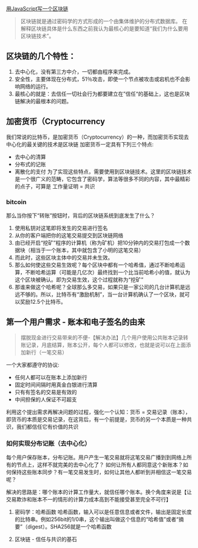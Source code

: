 [用JavaScript写一个区块链](https://zhuanlan.zhihu.com/p/34522746)

>  区块链就是通过密码学的方式形成的一个由集体维护的分布式数据库。
在解释区块链具体是什么东西之前我认为最核心的是要知道“我们为什么要用区块链技术”。

## 区块链的几个特性：
1. 去中心化，没有第三方中介，一切都由程序来完成。
2. 安全性，主要体现在分布式，51％攻击，即使一个节点被攻击或宕机也不会影响网络的运行。
3. 最核心的就是：去信任一切社会行为都要建立在”信任“的基础上，这也是区块链解决的最根本的问题。

## 加密货币（Cryptocurrency
我们常说的比特币，是加密货币（Cryptocurrency）的一种，而加密货币实现去中心化的最关键的技术是区块链
加密货币一定具有下列三个特点:
* 去中心的清算
* 分布式的记账
* 离散化的支付
为了实现这些特点，需要使用到区块链技术。这里的区块链技术是一个很广义的范畴，它包含了密码学，算法等很多不同的内容，其中最精彩的点子，可算是 工作量证明 = 共识

### bitcoin
那么当你按下“转账”按钮时，背后的区块链系统到底发生了什么？
1. 使用私钥对这笔即将发生的交易进行签名
2. 从你的客户端把你的这笔交易提交到区块链网络
3. 由已经开启“挖矿”程序的计算机（称为矿机）把10分钟内的交易打包成一个数据块（相当于一个账本，其中就包含了小明的这笔交易）
4. 而此时，这些区块主体中的交易并未生效。
5. 那么如何使这些交易生效呢？每个区块中都有一个哈希值，通过不断哈希运算，不断哈希运算（可能是几亿次）最终找到一个比当前哈希小的值，就认为这个区块被确认。即为交易生效，这个过程就称为“挖矿”
6. 那谁来做这个哈希呢？全球那么多交易，如果只是一家公司的几台计算机是远远不够的。所以，比特币有“激励机制”，当一台计算机确认了一个区块，就可以奖励12.5个比特币。

## 第一个用户需求 - 账本和电子签名的由来
> 摆脱现金进行交易带来的不便-【解决办法】几个用户使用公共账本记录转账记录，月底结算，账本公开，每个人都可以修改，也就是说可以在上面添加新行（一笔交易）

一个大家都遵守的协议:
* 任何人都可以在账本上添加新行
* 固定时间间隔时用真金白银进行清算
* 只有有签名的交易是有效的
* 中间担保的人保证不可超支

利用这个提出需求再解决问题的过程，强化一个认知：货币 = 交易记录（账本），即货币的本质是交易记录，在这背后，有一个前提是，货币的另一个本质是一种共识，我们都信任它有价值的共识

### 如何实现分布记账（去中心化）
每个用户保存账本，分布记账。用户产生一笔交易就将这笔交易广播到到网络上所有的节点上，这样不就完美的去中心化了？
如何让所有人都同意这个新账本？如何保持这些账本同步？有一笔交易发生时，如何让其他人都听到并相信这一笔交易呢？

解决的思路是：哪个账本的计算工作量大，就信任哪个账本。换个角度来说是【让交易欺诈和账本不一的情形的计算力成本高到不能接受甚至完全不可行】

1. 密码学：哈希函数
哈希函数，输入可以是任意信息或者文件，输出是固定长度的比特串。例如256bit的1/0串，这个输出叫做这个信息的“哈希值”或者“摘要”（digest）。SHA256就是一个哈希函数

2. 区块链 - 信任与共识的基石




